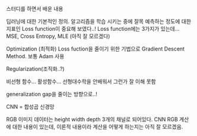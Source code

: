 스터디를 하면서 배운 내용

딥러닝에 대한 기본적인 정의.
알고리즘을 학습 시키는 중에 잘목 예측하는 정도에 대한 지표인 Loss function이 중요해 보였다..!
Loss function에는 3가지가 있는데... MSE, Cross Entropy, MLE (아직 잘 모르겠다)

Optimization (최적화)
Loss fuction을 줄이기 위한 기법으로 Gradient Descent Method. 보통 Adam 사용

Regularization(조직화..?)

비선형 함수... 활성함수... 선형대수학을 안배워서 그런가 잘 이해 못함

generalization gap을 줄이는 방향으로..!

CNN = 합성곱 신경망

RGB 이미지 데이터는 height width depth 3개의 채널로 되어있다.
CNN RGB 계산에 대한 내용이 있는데, 이론적 내용이라 계산을 어떻게 하는지는 아직 잘 모르겠음.
